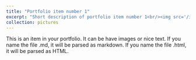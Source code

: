 ```yaml
---
title: "Portfolio item number 1"
excerpt: "Short description of portfolio item number 1<br/><img src='/images/500x300.png'>"
collection: pictures
---
```


This is an item in your portfolio. It can be have images or nice text. If you name the file .md, it will be parsed as markdown. If you name the file .html, it will be parsed as HTML.
